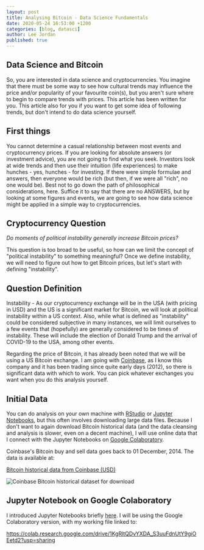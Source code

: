 ```yaml
---
layout: post
title: Analysing Bitcoin - Data Science Fundamentals
date: 2020-05-24 16:53:00 +1200
categories: [blog, datasci]
author: Lee Jordan
published: true
---
```


<h2>Data Science and Bitcoin</h2>

<p>So, you are interested in data science and cryptocurrencies. You imagine that there must be some way to see how cultural trends may influence the price and/or popularity of your favourite coin(s), but you aren't sure where to begin to compare trends with prices. This article has been written for you. This article also for you if you want to get some idea of following trends, but don't intend to do data science yourself.</p>

<h2>First things</h2>

<p>You cannot determine a casual relationship between most events and cryptocurrency prices. If you are looking for absolute answers (or investment advice), you are not going to find what you seek. Investors look at wide trends and then use their intuition (life experiences) to make hunches - yes, hunches - for investing. If there were simple formulae and answers, then everyone would be rich (but then, if we were all "rich", no one would be). Best not to go down the path of philosophical considerations, here. Suffice it to say that there are no ANSWERS, but by looking at some figures and events, we are going to see how data science might be applied in a simple way to cryptocurrencies.</p>

<h2>Cryptocurrency Question</h2>

<p><i>Do moments of political instability generally increase Bitcoin prices?</i><p> 

<p>This question is too broad to be useful, so how can we limit the concept of "political instability" to something meaningful? Once we define instability, we will need to figure out how to get Bitcoin prices, but let's start with defining "instability".</p>

<h2>Question Definition</h2>

<p>Instability - As our cryptocurrency exchange will be in the USA (with pricing in USD) and the US is a significant market for Bitcoin, we will look at political instability within a US context. Also, while what is defined as "instability" could be considered subjective in many instances, we will limit ourselves to a few events that (hopefully) are generally considered to be times of instability. These will include the election of Donald Trump and the arrival of COVID-19 to the USA, among other events.<p>

<p>Regarding the price of Bitcoin, it has already been noted that we will be using a US Bitcoin exchange. I am going with <a href="https://www.coinbase.com/" title="Coinbase cryptocurrency exchange" rel="nofollow" target="_blank">Coinbase</a>, as I know this company and it has been trading since quite early days (2012), so there is significant data with which to work. You can pick whatever exchanges you want when you do this analysis yourself.</p>

<h2>Initial Data</h2>

<p>You can do analysis on your own machine with <a href="https://rstudio.com/" rel="nofollow" target="_blank" title="RStudio">RStudio</a> or <a href="https://cryptograph.co.nz/jupyter-notebooks/" title="Jupyter Notebooks">Jupyter Notebooks</a>, but this often involves downloading large data files. Because I don't want to again download Bitcoin historical data (and the data cleansing and analysis is slower, even on a decent machine), I will use online data that I connect with the Jupyter Notebooks on <a href="https://colab.research.google.com/" rel="nofollow" target="_blank" title="Google Colab">Google Colaboratory</a>.<p> 

<p>Coinbase's Bitcoin buy and sell data goes back to 01 December, 2014. The data is available at:</p>

<p><a href="http://api.bitcoincharts.com/v1/csv/coinbaseUSD.csv.gz" title="Bitcoin historical data from Coinbase (USD)" rel="nofollow" target="_blank">Bitcoin historical data from Coinbase (USD)</a></p>

<p><img class="img-border" src="https://cryptograph.co.nz/public/assets/images/coinbase-usd-24-may-2020 .png" alt="Coinbase Bitcoin historical dataset for download"></p>

<h2>Jupyter Notebook on Google Colaboratory</h2>

<p>I introduced Jupyter Notebooks briefly <a href="https://cryptograph.co.nz/jupyter-notebooks/" title="Jupyter Notebooks">here</a>. I will be using the Google Colaboratory version, with my working file linked to:</p>

<p><a href="https://colab.research.google.com/drive/1KgRltQDvYXDA_S3uuFdnUtY9giOEetd2?usp=sharing" title="Bitcoin Historical Data Analysis on Google Colaboratory" rel="nofollow" target="_blank">https://colab.research.google.com/drive/1KgRltQDvYXDA_S3uuFdnUtY9giOEetd2?usp=sharing</a></p>


